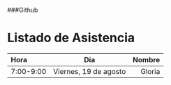 ###Github
# Listado de Asistencia

 Hora | Dia |  Nombre | 
:---- | ----- | ---: |
7:00-9:00 | Viernes, 19 de agosto | Gloria | 

